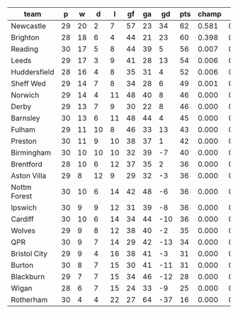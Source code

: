 |     team     | p  | w  | d  | l  | gf | ga | gd  | pts | champ | top2  | top3  | top4  |  5-7  | bot4  | bot3  | bot2  |
|--------------|----|----|----|----|----|----|-----|-----|-------|-------|-------|-------|-------|-------|-------|-------|
| Newcastle    | 29 | 20 |  2 |  7 | 57 | 23 |  34 |  62 | 0.581 | 0.935 | 0.982 | 0.994 | 0.006 | 0.000 | 0.000 | 0.000|
| Brighton     | 28 | 18 |  6 |  4 | 44 | 21 |  23 |  60 | 0.398 | 0.886 | 0.968 | 0.988 | 0.012 | 0.000 | 0.000 | 0.000|
| Reading      | 30 | 17 |  5 |  8 | 44 | 39 |   5 |  56 | 0.007 | 0.052 | 0.277 | 0.491 | 0.398 | 0.000 | 0.000 | 0.000|
| Leeds        | 29 | 17 |  3 |  9 | 41 | 28 |  13 |  54 | 0.006 | 0.059 | 0.302 | 0.520 | 0.368 | 0.000 | 0.000 | 0.000|
| Huddersfield | 28 | 16 |  4 |  8 | 35 | 31 |   4 |  52 | 0.006 | 0.050 | 0.267 | 0.470 | 0.389 | 0.000 | 0.000 | 0.000|
| Sheff Wed    | 29 | 14 |  7 |  8 | 34 | 28 |   6 |  49 | 0.001 | 0.009 | 0.079 | 0.185 | 0.439 | 0.000 | 0.000 | 0.000|
| Norwich      | 29 | 14 |  4 | 11 | 48 | 40 |   8 |  46 | 0.000 | 0.005 | 0.052 | 0.135 | 0.391 | 0.000 | 0.000 | 0.000|
| Derby        | 29 | 13 |  7 |  9 | 30 | 22 |   8 |  46 | 0.000 | 0.003 | 0.034 | 0.096 | 0.371 | 0.000 | 0.000 | 0.000|
| Barnsley     | 30 | 13 |  6 | 11 | 48 | 44 |   4 |  45 | 0.000 | 0.000 | 0.004 | 0.017 | 0.148 | 0.000 | 0.000 | 0.000|
| Fulham       | 29 | 11 | 10 |  8 | 46 | 33 |  13 |  43 | 0.000 | 0.002 | 0.034 | 0.098 | 0.373 | 0.000 | 0.000 | 0.000|
| Preston      | 30 | 11 |  9 | 10 | 38 | 37 |   1 |  42 | 0.000 | 0.000 | 0.001 | 0.005 | 0.062 | 0.001 | 0.001 | 0.000|
| Birmingham   | 30 | 10 | 10 | 10 | 32 | 39 |  -7 |  40 | 0.000 | 0.000 | 0.000 | 0.000 | 0.009 | 0.020 | 0.007 | 0.001|
| Brentford    | 28 | 10 |  6 | 12 | 37 | 35 |   2 |  36 | 0.000 | 0.000 | 0.000 | 0.001 | 0.018 | 0.020 | 0.007 | 0.001|
| Aston Villa  | 29 |  8 | 12 |  9 | 29 | 32 |  -3 |  36 | 0.000 | 0.000 | 0.000 | 0.000 | 0.009 | 0.037 | 0.015 | 0.004|
| Nottm Forest | 30 | 10 |  6 | 14 | 42 | 48 |  -6 |  36 | 0.000 | 0.000 | 0.000 | 0.000 | 0.002 | 0.118 | 0.056 | 0.016|
| Ipswich      | 30 |  9 |  9 | 12 | 31 | 39 |  -8 |  36 | 0.000 | 0.000 | 0.000 | 0.000 | 0.000 | 0.171 | 0.080 | 0.025|
| Cardiff      | 30 | 10 |  6 | 14 | 34 | 44 | -10 |  36 | 0.000 | 0.000 | 0.000 | 0.000 | 0.001 | 0.104 | 0.045 | 0.014|
| Wolves       | 29 |  9 |  8 | 12 | 38 | 40 |  -2 |  35 | 0.000 | 0.000 | 0.000 | 0.000 | 0.005 | 0.042 | 0.017 | 0.004|
| QPR          | 30 |  9 |  7 | 14 | 29 | 42 | -13 |  34 | 0.000 | 0.000 | 0.000 | 0.000 | 0.000 | 0.207 | 0.109 | 0.035|
| Bristol City | 29 |  9 |  4 | 16 | 38 | 41 |  -3 |  31 | 0.000 | 0.000 | 0.000 | 0.000 | 0.000 | 0.293 | 0.164 | 0.062|
| Burton       | 30 |  8 |  7 | 15 | 30 | 41 | -11 |  31 | 0.000 | 0.000 | 0.000 | 0.000 | 0.000 | 0.588 | 0.400 | 0.177|
| Blackburn    | 29 |  7 |  7 | 15 | 34 | 46 | -12 |  28 | 0.000 | 0.000 | 0.000 | 0.000 | 0.000 | 0.608 | 0.443 | 0.225|
| Wigan        | 28 |  6 |  7 | 15 | 24 | 33 |  -9 |  25 | 0.000 | 0.000 | 0.000 | 0.000 | 0.000 | 0.790 | 0.657 | 0.439|
| Rotherham    | 30 |  4 |  4 | 22 | 27 | 64 | -37 |  16 | 0.000 | 0.000 | 0.000 | 0.000 | 0.000 | 1.000 | 1.000 | 0.998|
